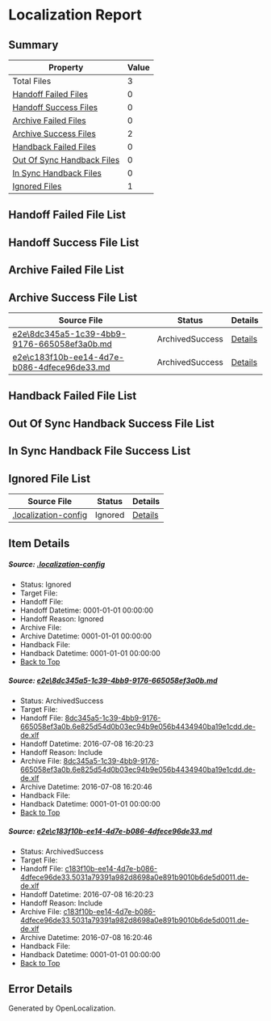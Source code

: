 # <a name='report-top'></a> Localization Report

## Summary
 Property | Value 
 -------- | ----- 
 Total Files | 3
[ Handoff Failed Files ](#handoff-failed-list)| 0
[ Handoff Success Files ](#handoff-success-list)| 0
[ Archive Failed Files ](#archive-failed-list)| 0
[ Archive Success Files ](#archive-success-list)| 2
[ Handback Failed Files ](#handback-failed-list)| 0
[ Out Of Sync Handback Files ](#outofsync-handback-success-list)| 0
[ In Sync Handback Files ](#insync-handback-success-list)| 0
[ Ignored Files ](#ignored-list)| 1

## <a name='handoff-failed-list'></a> Handoff Failed File List

## <a name='handoff-success-list'></a> Handoff Success File List

## <a name='archive-failed-list'></a> Archive Failed File List

## <a name='archive-success-list'></a> Archive Success File List
 Source File | Status | Details 
 ----------- | ------ | ------- 
 [e2e\8dc345a5-1c39-4bb9-9176-665058ef3a0b.md](https://github.com/OpenLocalizationTestOrg/oltest/blob/d2fcdc38d28c3536d37b3a31c054314348b2cf73/e2e/8dc345a5-1c39-4bb9-9176-665058ef3a0b.md) | ArchivedSuccess | [Details](#cffbef2b37789e8fc4a46b8608b8a23dc67e69af1)
 [e2e\c183f10b-ee14-4d7e-b086-4dfece96de33.md](https://github.com/OpenLocalizationTestOrg/oltest/blob/d2fcdc38d28c3536d37b3a31c054314348b2cf73/e2e/c183f10b-ee14-4d7e-b086-4dfece96de33.md) | ArchivedSuccess | [Details](#6448efb5a8eb53d4b18588851008361f15212a622)

## <a name='handback-failed-list'></a> Handback Failed File List

## <a name='outofsync-handback-success-list'></a> Out Of Sync Handback Success File List

## <a name='insync-handback-success-list'></a> In Sync Handback File Success List

## <a name='ignored-list'></a> Ignored File List
 Source File | Status | Details 
 ----------- | ------ | ------- 
 [.localization-config](https://github.com/OpenLocalizationTestOrg/oltest/blob/d2fcdc38d28c3536d37b3a31c054314348b2cf73/.localization-config) | Ignored | [Details](#3d4f252ac210baf56311d7e97dcc2db10974dbd20)

## Item Details
##### <a name='3d4f252ac210baf56311d7e97dcc2db10974dbd20'></a> Source: [.localization-config](https://github.com/OpenLocalizationTestOrg/oltest/blob/d2fcdc38d28c3536d37b3a31c054314348b2cf73/.localization-config)
* Status: Ignored
* Target File: 
* Handoff File: 
* Handoff Datetime: 0001-01-01 00:00:00
* Handoff Reason: Ignored
* Archive File: 
* Archive Datetime: 0001-01-01 00:00:00
* Handback File: 
* Handback Datetime: 0001-01-01 00:00:00
* [Back to Top](#report-top)

##### <a name='cffbef2b37789e8fc4a46b8608b8a23dc67e69af1'></a> Source: [e2e\8dc345a5-1c39-4bb9-9176-665058ef3a0b.md](https://github.com/OpenLocalizationTestOrg/oltest/blob/d2fcdc38d28c3536d37b3a31c054314348b2cf73/e2e/8dc345a5-1c39-4bb9-9176-665058ef3a0b.md)
* Status: ArchivedSuccess
* Target File: 
* Handoff File: [8dc345a5-1c39-4bb9-9176-665058ef3a0b.6e825d54d0b03ec94b9e056b4434940ba19e1cdd.de-de.xlf](https://github.com/OpenLocalizationTestOrg/olhandoff-e2e/blob/d165d79d15862d77c3817560df0b76ebf341ebbe/ol-handoff/OpenLocalizationTestOrg/oltest-dede-fly/ci/ht/8dc345a5-1c39-4bb9-9176-665058ef3a0b.6e825d54d0b03ec94b9e056b4434940ba19e1cdd.de-de.xlf)
* Handoff Datetime: 2016-07-08 16:20:23
* Handoff Reason: Include
* Archive File: [8dc345a5-1c39-4bb9-9176-665058ef3a0b.6e825d54d0b03ec94b9e056b4434940ba19e1cdd.de-de.xlf](https://github.com/OpenLocalizationTestOrg/olhandoff-e2e/blob/61b5b17040641477fe8761ff55785907882d4b0f/ol-archive/OpenLocalizationTestOrg/oltest-dede-fly/ci/ht/8dc345a5-1c39-4bb9-9176-665058ef3a0b.6e825d54d0b03ec94b9e056b4434940ba19e1cdd.de-de.xlf)
* Archive Datetime: 2016-07-08 16:20:46
* Handback File: 
* Handback Datetime: 0001-01-01 00:00:00
* [Back to Top](#report-top)

##### <a name='6448efb5a8eb53d4b18588851008361f15212a622'></a> Source: [e2e\c183f10b-ee14-4d7e-b086-4dfece96de33.md](https://github.com/OpenLocalizationTestOrg/oltest/blob/d2fcdc38d28c3536d37b3a31c054314348b2cf73/e2e/c183f10b-ee14-4d7e-b086-4dfece96de33.md)
* Status: ArchivedSuccess
* Target File: 
* Handoff File: [c183f10b-ee14-4d7e-b086-4dfece96de33.5031a79391a982d8698a0e891b9010b6de5d0011.de-de.xlf](https://github.com/OpenLocalizationTestOrg/olhandoff-e2e/blob/d165d79d15862d77c3817560df0b76ebf341ebbe/ol-handoff/OpenLocalizationTestOrg/oltest-dede-fly/ci/ht/c183f10b-ee14-4d7e-b086-4dfece96de33.5031a79391a982d8698a0e891b9010b6de5d0011.de-de.xlf)
* Handoff Datetime: 2016-07-08 16:20:23
* Handoff Reason: Include
* Archive File: [c183f10b-ee14-4d7e-b086-4dfece96de33.5031a79391a982d8698a0e891b9010b6de5d0011.de-de.xlf](https://github.com/OpenLocalizationTestOrg/olhandoff-e2e/blob/61b5b17040641477fe8761ff55785907882d4b0f/ol-archive/OpenLocalizationTestOrg/oltest-dede-fly/ci/ht/c183f10b-ee14-4d7e-b086-4dfece96de33.5031a79391a982d8698a0e891b9010b6de5d0011.de-de.xlf)
* Archive Datetime: 2016-07-08 16:20:46
* Handback File: 
* Handback Datetime: 0001-01-01 00:00:00
* [Back to Top](#report-top)


## Error Details

Generated by OpenLocalization.
